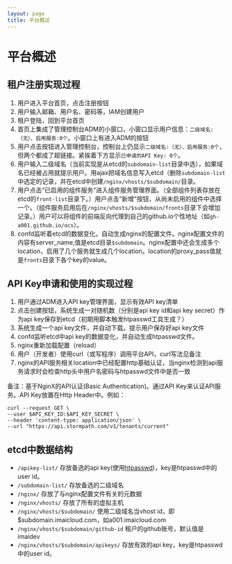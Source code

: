 ```yaml
---
layout: page
title: 平台概述
---
```

# 平台概述 #

## 租户注册实现过程
1. 用户进入平台首页，点击注册按钮 
2. 用户输入邮箱、用户名、密码等，IAM创建用户
3. 租户登陆，回到平台首页
4. 首页上集成了管理控制台ADM的小窗口，小窗口显示用户信息：```二级域名:（无）、启用服务:0个```。小窗口上有进入ADM的按钮
5. 用户点击按钮进入管理控制台，控制台上仍显示```二级域名:（无）、启用服务:0个```，但两个都成了超链接。紧挨着下方显示```已申请的API Key: 0个```。
6. 用户输入二级域名（当前实现是从etcd的```subdomain-list```目录中选），如果域名已经被占用就提示用户。用ajax把域名信息写入etcd（删除```subdomain-list```中选定的记录，并在etcd中创建```/nginx/vhosts/$subdomain/```目录。
7. 用户点击“已启用的组件服务”进入组件服务管理界面。（全部组件列表存放在etcd的```front-list```目录下。）用户点击“新增”按钮，从尚未启用的组件中选择一个。（组件服务启用后在```/nginx/vhosts/$subdomain/fronts```目录下会增加记录。）用户可以将组件的前端反向代理到自己的github.io个性地址（如```gh-a001.github.io/ocs```）。
8. confd监听着etcd的数据变化，自动生成nginx的配置文件。nginx配置文件的内容有server_name,值是etcd目录```$subdomain```。nginx配置中还会生成多个location，启用了几个服务就生成几个location。location的proxy_pass值就是```fronts```目录下各个key的value。

## API Key申请和使用的实现过程
1. 用户通过ADM进入API key管理界面，显示有效API key清单
2. 点击创建按钮，系统生成一对随机数（分别是api key id和api key secret）作为api key保存到etcd（初期用脚本触发htpasswd工具生成？）
3. 系统生成一个api key文件，并自动下载。提示用户保存好api key文件
4. confd监听etcd中api key的数据变化，并自动生成htpasswd文件。
5. nginx重新加载配置（reload）
6. 用户（开发者）使用curl（或写程序）调用平台API，curl写法见备注
7. nginx的API服务相关location中已经配置http基础认证，当nginx检测到api服务请求时会检查http头中用户名密码与htpasswd文件中是否一致

备注：基于NginX的API认证(Basic Authentication)。通过API Key来认证API服务。API Key放置在Http Header中。例如：
```
curl --request GET \
--user $API_KEY_ID:$API_KEY_SECRET \
--header 'content-type: application/json' \
--url "https://api.stormpath.com/v1/tenants/current"
```

## etcd中数据结构

- ```/apikey-list/```   存放备选的api key(使用[htpasswd](https://en.wikipedia.org/wiki/.htpasswd))，key是htpasswd中的user id。
- ```/subdomain-list/```   存放备选的二级域名
- ```/nginx/```  存放了与nginx配置文件有关的元数据
- ```/nginx/vhosts/``` 存放了所有的虚拟主机
- ```/nginx/vhosts/$subdomain/``` 使用二级域名当vhost id，即$subdomain.imaicloud.com，如a001.imaicloud.com
- ```/nginx/vhosts/$subdomain/github-id``` 租户的github账号，默认值是imaidev
- ```/nginx/vhosts/$subdomain/apikeys/``` 存放有效的api key，key是htpasswd中的user id。

